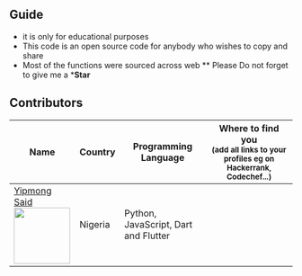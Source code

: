 ## Guide
- it is only for educational purposes
- This code is an open source code for anybody who wishes to copy and share 
- Most of the functions were sourced across web
** Please Do not forget to give me a ***Star**



## Contributors

| Name                                                                                                                               | Country               | Programming Language           | Where to find you<br><sup>(add all links to your profiles eg on Hackerrank, Codechef...)</sup>|
|------------------------------------------------------------------------------------------------------------------------------------|-----------------------|--------------------------------|-----------------------------------------------------------------------------------------------|
| [Yipmong Said](https://github.com/syipmong/) <br> <img src="https://blob.sololearn.com/avatars/5d22e885-353c-4850-956d-493a240559ab.jpg" width="100" height="100">               | Nigeria               | Python, JavaScript, Dart and Flutter                       |                                                                                               |
